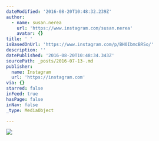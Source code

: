 ```yaml
---
dateModified: '2016-08-20T10:48:32.239Z'
author:
  - name: susan.nerea
    url: 'https://www.instagram.com/susan.nerea'
    avatar: {}
title: ' '
isBasedOnUrl: 'https://www.instagram.com/p/BH0IbmcBRSo/'
description: ''
datePublished: '2016-08-20T10:48:34.343Z'
sourcePath: _posts/2016-07-13-.md
publisher:
  name: Instagram
  url: 'https://instagram.com'
via: {}
starred: false
inFeed: true
hasPage: false
inNav: false
_type: MediaObject

---
```

![](https://imgflo.herokuapp.com/graph/vahj1ThiexotieMo/d87c56d5d967a66817e9b444710cc74e/noop.jpg?input=https%3A%2F%2Fscontent.cdninstagram.com%2Ft51.2885-15%2Fs640x640%2Fsh0.08%2Fe35%2F13732154_1571939579768281_169948923_n.jpg%3Fig_cache_key%3DMTI5MzY5NjA3NDAzMjQyMDAwOA%253D%253D.2)